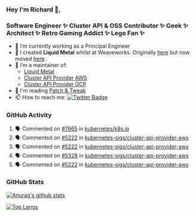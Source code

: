 ### Hey I'm Richard 👋, 

<h3 align="left">Software Engineer ✨ Cluster API & OSS Contributor ✨ Geek ✨ Architect ✨ Retro Gaming Addict ✨ Lego Fan ✨</h3>

- 🔭 I’m currently working as a Principal Engineer
- 📯 I created **Liquid Metal** whilst at Weaveworks. Originally [here](https://github.com/weaveworks-liquidmetal) but now moved [here](https://github.com/liquidmetal-dev).
- 👯 I’m a maintainer of:
  -  [Liquid Metal](https://github.com/liquidmetal-dev)
  -  [Cluster API Provider AWS](https://github.com/kubernetes-sigs/cluster-api-provider-aws)
  -  [Cluster API Provider GCP](https://github.com/kubernetes-sigs/cluster-api-provider-gcp)
- 💬 I'm reading [Patch & Tweak](https://bjooks.com/products/patch-tweak-exploring-modular-synthesis)
- 📫 How to reach me: [![Twitter Badge](https://img.shields.io/badge/-@fruit_case-00acee?style=flat&logo=Twitter&logoColor=white)](https://twitter.com/intent/follow?screen_name=fruit_case "Follow on Twitter")

### GitHub Activity 

<!--START_SECTION:activity-->
1. 🗣 Commented on [#7665](https://github.com/kubernetes/k8s.io/issues/7665#issuecomment-2640761360) in [kubernetes/k8s.io](https://github.com/kubernetes/k8s.io)
2. 🗣 Commented on [#5222](https://github.com/kubernetes-sigs/cluster-api-provider-aws/pull/5222#issuecomment-2640749363) in [kubernetes-sigs/cluster-api-provider-aws](https://github.com/kubernetes-sigs/cluster-api-provider-aws)
3. 🗣 Commented on [#5222](https://github.com/kubernetes-sigs/cluster-api-provider-aws/pull/5222#issuecomment-2640625273) in [kubernetes-sigs/cluster-api-provider-aws](https://github.com/kubernetes-sigs/cluster-api-provider-aws)
4. 🗣 Commented on [#5328](https://github.com/kubernetes-sigs/cluster-api-provider-aws/pull/5328#issuecomment-2640617241) in [kubernetes-sigs/cluster-api-provider-aws](https://github.com/kubernetes-sigs/cluster-api-provider-aws)
5. 🗣 Commented on [#5222](https://github.com/kubernetes-sigs/cluster-api-provider-aws/pull/5222#issuecomment-2640607955) in [kubernetes-sigs/cluster-api-provider-aws](https://github.com/kubernetes-sigs/cluster-api-provider-aws)
<!--END_SECTION:activity-->

### GitHub Stats

[![Anurag's github stats](https://github-readme-stats.vercel.app/api?username=richardcase&count_private=true&show_icons=true)](https://github.com/anuraghazra/github-readme-stats)

[![Top Langs](https://github-readme-stats.vercel.app/api/top-langs/?username=richardcase&hide=html&layout=compact)](https://github.com/anuraghazra/github-readme-stats)
